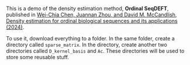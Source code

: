 This is a demo of the density estimation method, **Ordinal SeqDEFT**, published in [Wei-Chia Chen, Juannan Zhou, and David M. McCandlish, Density estimation for ordinal biological sequences and its applications (2024)](https://arxiv.org/abs/2404.11228).

To use it, download everything to a folder. In the same folder, create a directory called `sparse_matrix`. In the directory, create another two directories called `D_kernel_basis` and `Ac`. These directories will be used to store some reusable stuff.
